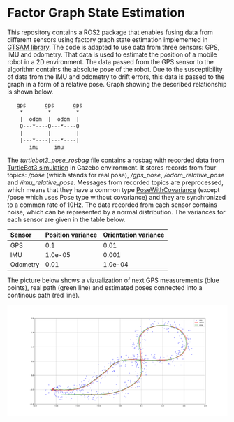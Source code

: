 # Factor Graph State Estimation

This repository contains a ROS2 package that enables fusing data from different sensors using factory graph state estimation implemented in [GTSAM library](https://gtsam.org/tutorials/intro.html). The code is adapted to use data from three sensors: GPS, IMU and odometry. That data is used to estimate the position of a mobile robot in a 2D environment. The data passed from the GPS sensor to the algorithm contains the absolute pose of the robot. Due to the susceptibility of data from the IMU and odometry to drift errors, this data is passed to the graph in a form of a relative pose. Graph showing the described relationship is shown below.

```
   gps      gps      gps
    *        *        *
    |  odom  |  odom  |
    O---*----O---*----O
    |        |        |
    |---*----|---*----|
       imu     imu
```

The *turtlebot3_pose_rosbag* file contains a rosbag with recorded data from [TurtleBot3 simulation](https://emanual.robotis.com/docs/en/platform/turtlebot3/simulation/) in Gazebo environment. It stores records from four topics: */pose* (which stands for real pose), */gps_pose*, */odom_relative_pose* and */imu_relative_pose*. Messages from recorded topics are preprocessed, which means that they have a common type [PoseWithCovariance](https://docs.ros.org/en/noetic/api/geometry_msgs/html/msg/PoseWithCovariance.html) (except /pose which uses Pose type without covariance) and they are synchronized to a common rate of 10Hz. The data recorded from each sensor contains noise, which can be represented by a normal distribution. The variances for each sensor are given in the table below.

| Sensor   | Position variance | Orientation variance | 
|:---------|:------------------|:---------------------|
| GPS      | 0.1               | 0.01                 |
| IMU      | 1.0e-05           | 0.001                |
| Odometry | 0.01              | 1.0e-04              |

The picture below shows a vizualization of next GPS measurements (blue points), real path (green line) and estimated poses connected into a continous path (red line).

![alt](estimated_path.svg)
